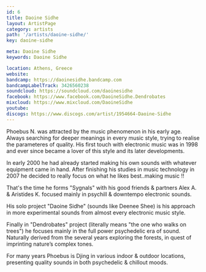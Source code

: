 ```yaml
---
id: 6
title: Daoine Sidhe
layout: ArtistPage
category: artists
path: '/artists/daoine-sidhe/'
key: daoine-sidhe

meta: Daoine Sidhe
keywords: Daoine Sidhe

location: Athens, Greece
website: 
bandcamp: https://daoinesidhe.bandcamp.com
bandcampLabelTrack: 3426560238
soundcloud: https://soundcloud.com/daoinesidhe
facebook: https://www.facebook.com/DaoineSidhe.Dendrobates
mixcloud: https://www.mixcloud.com/DaoineSidhe
youtube: 
discogs: https://www.discogs.com/artist/1954664-Daoine-Sidhe
---
```


Phoebus N. was attracted by the music phenomenon in his early age. Always searching for deeper meanings in every music style, trying to realise the parameteres of quality. 
His first touch with electronic music was in 1998 and ever since became a lover of this style and its later developments.

In early 2000 he had already started making his own sounds with whatever equipment came in hand. After finishing his studies in music technology in 2007 he decided to really focus on what he likes best..making music !!

That's the time he forms "Sygnals" with his good friends & partners Alex A. & Aristides K. focused mainly in psychill & downtempo electronic sounds.

His solo project "Daoine Sidhe" (sounds like Deenee Shee) is his approach in more experimental sounds from almost every electronic music style.

Finally in "Dendrobates" project (literally means "the one who walks on trees") he focuses mainly in the full power psychedelic era of sound. Naturally derived from the several years exploring the forests, in quest of imprinting nature’s complex tones.

For many years Phoebus is Djing in various indoor & outdoor locations, presenting quality sounds in both psychedelic & chillout moods.
